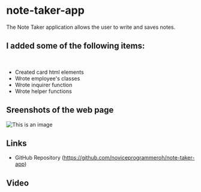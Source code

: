 # note-taker-app
The Note Taker application allows the user to write and saves notes.

## I added some of the following items: <br />
<br />

- Created card html elements
- Wrote employee's classes
- Wrote inquirer function
- Wrote helper functions


## Sreenshots of the web page ##

![This is an image](./images/employees_screenshot.JPG)


## Links ##

- GitHub Repository
(https://github.com/noviceprogrammeroh/note-taker-app)

## Video ##


